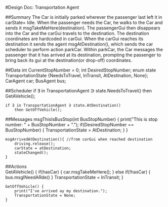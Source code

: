 #Design Doc: Transportation Agent

##Summary
The Car is initially parked wherever the passenger last left it in carState= Idle. When the passenger needs the Car, he walks to the Car and sends it msgTakeMeHere(destination). The passengerGui then disappears into the Car and the carGui travels to the destination. The destination coordinates are hardcoded in carGui. When the carGui reaches its destination it sends the agent msgAtDestination(), which sends the car scheduler to perform action parkCar. Within parkCar, the Car messages the passenger that it has arrived at its destination, prompting the passenger to bring back its gui at the destination(or drop-off) coordinates.

##Data
	int CurrentStopNumber = 0;
	int DesiredStopNumber;
	enum state TransportationState {NeedsToTravel, InTransit, AtDestination, None};
	CarAgent car;
	BusAgent bus;
	
##Scheduler
	if ∃ in TransportationAgent ∋ state.NeedsToTravel()
		then GetAVehicle(); 
	
	if ∃ in TransportationAgent ∋ state.AtDestination()
		then GetOffVehicle(); 
		
	
##Messages
	msgThisIsBusStop(int BusStopNumber) {
		print("This is stop number: " + BusStopNumber + ".");
		if(DesiredStopNumber == BusStopNumber) {
			TransportationState = AtDestination;
		}
	}
	
	msgArrivedAtDestination(){ //from carGui when reached destination
		driving.release();
		carState = atDestination;
		stateChanged();
	}

##Actions	
	GetAVehicle() {
		if(hasCar) {
			car.msgTakeMeHere();
		}
		else if(!hasCar) {
			bus.msgINeedARde()
		}
		TransportationState = InTransit;
	}
	
	GetOffVehicle() {
		print("I've arrived ay my destination.");
		TransportationState = None;
	}	